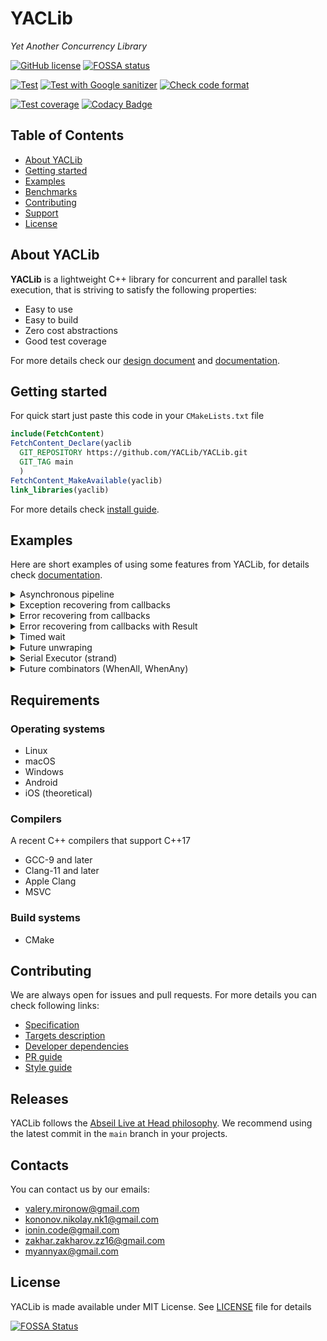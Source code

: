 # YACLib
_Yet Another Concurrency Library_

[![GitHub license](
https://img.shields.io/badge/license-MIT-blue.svg)](
https://raw.githubusercontent.com/YACLib/YACLib/main/LICENSE)
[![FOSSA status](
https://app.fossa.com/api/projects/git%2Bgithub.com%2FYACLib%2FYACLib.svg?type=shield)](
https://app.fossa.com/projects/git%2Bgithub.com%2FYACLib%2FYACLib)

[![Test](
https://github.com/YACLib/YACLib/actions/workflows/test.yml/badge.svg?branch=main)](
https://github.com/YACLib/YACLib/actions/workflows/test.yml)
[![Test with Google sanitizer](
https://github.com/YACLib/YACLib/actions/workflows/google_sanitizer.yml/badge.svg?branch=main)](
https://github.com/YACLib/YACLib/actions/workflows/google_sanitizer.yml)
[![Check code format](
https://github.com/YACLib/YACLib/actions/workflows/code_format.yml/badge.svg?branch=main)](
https://github.com/YACLib/YACLib/actions/workflows/code_format.yml)

[![Test coverage](
https://codecov.io/gh/YACLib/YACLib/branch/main/graph/badge.svg)](
https://codecov.io/gh/YACLib/YACLib)
[![Codacy Badge](
https://app.codacy.com/project/badge/Grade/4113686840a645a8950abdf1197611bd)](
https://www.codacy.com/gh/YACLib/YACLib/dashboard?utm_source=github.com&amp;utm_medium=referral&amp;utm_content=YACLib/YACLib&amp;utm_campaign=Badge_Grade)


## Table of Contents
* [About YACLib](#about)
* [Getting started](#quickstart)
* [Examples](#examples)
* [Benchmarks](TODO(MBkkt))
* [Contributing](#contrib)
* [Support](#support)
* [License](#license)



<a name="about"></a>

## About YACLib
**YACLib** is a lightweight C++ library for concurrent and parallel task execution, that is striving to satisfy the following properties:
* Easy to use
* Easy to build
* Zero cost abstractions
* Good test coverage

For more details check our [design document](doc/design.md) and [documentation](https://yaclib.github.io/YACLib).

<a name="quickstart"></a>

## Getting started
For quick start just paste this code in your `CMakeLists.txt` file
```cmake
include(FetchContent)
FetchContent_Declare(yaclib
  GIT_REPOSITORY https://github.com/YACLib/YACLib.git
  GIT_TAG main
  )
FetchContent_MakeAvailable(yaclib)
link_libraries(yaclib)
```
For more details check [install guide](doc/install.md).

<a name="examples"></a>

## Examples
Here are short examples of using some features from YACLib, for details check [documentation](https://yaclib.github.io/YACLib/examples.html).

<details><summary>Asynchronous pipeline</summary><p>

```C++
auto tp = yaclib::MakeThreadPool(/*threads=*/4);
yaclib::Run(tp, [] { return 42; })
  .Then([](int r) { return r * 2; })
  .Then([](int r) { return r + 1; })
  .Then([](int r) { return std::to_string(r); })
  .Subscribe([](std::string r) {
    std::cout << "Pipeline result: <"  << r << ">" << std::endl;
  });
};
```
</p></details>

<details><summary>Exception recovering from callbacks</summary><p>

```C++
auto tp = yaclib::MakeThreadPool(/*threads=*/4);
auto f = yaclib::Run(tp, [] { 
    return 1; 
  }).Then([](int y) { 
    throw std::runtime_error{""}; 
  }).Then([](int z) {
    return z * 2; // Will  not run
  }).Then([](std::exception_ptr) {
    return 15; 
  }); //  Recover from exception
int x = std::move(f).Get().Value(); // 15
```
</p></details>

<details><summary>Error recovering from callbacks</summary><p>

```C++
auto tp = yaclib::MakeThreadPool(/*threads=*/4);
auto f = yaclib::Run(tp, [] {
    if (random() % 2) {
      return std::make_error_code(1);
    }
    return 42;
  }).Then([](int y) {
    if (random() % 2) {
      return std::make_error_code(2);
    }
    return y + 15;
  }).Then([](int z) {  // Will not run if we have any error
    return z * 2;
  }).Then([](std::error_code ec) {  // Recover from error codes
    std::cout << ec.value() << std::endl;
    return 10; // some default value
  });
int x = std::move(f).Get().Value();
```
</p></details>

<details><summary>Error recovering from callbacks with Result </summary><p>

```C++
auto tp = yaclib::MakeThreadPool(/*threads=*/4);
auto f = yaclib::Run(tp, [] { 
    return 1; 
  }).Then([](int y) {
    if (random() % 2) {
      return std::make_error_code(1);
    }
    return 10;
  }).Then([](int z) {
    if (random() % 2) {
      throw std::runtime_error{""};
    }
    return z * 2;
  }).Then([](yaclib::util::Result<int> res) {
    return 15; 
  }); //  Recover from exception
int x = std::move(f).Get().Value(); // 15
```
</p></details>

<details><summary>Timed wait</summary><p>

```C++
auto tp = yaclib:MakeThreadPool(/*threads=*/4);

yaclib::Future<int> f1 = yaclib::Run(tp, [] { return 42; });
yaclib::Future<double> f2 = yaclib::Run(tp, [] { return 15.0; });

yaclib::WaitFor(10ms, f1, f2);

if (f1.Ready()) {
  Process(std::as_const(f1).Get());
  yaclib::util::Result<int> res1 = std::as_const(f1).Get();
  assert(f1.Valid());  // f1 valid here
}

if (f2.Ready()) {
  Process(std::move(f2).Get());
  assert(!f2.Valid());  // f2 invalid here
}
```
</p></details>

<details><summary>Future unwraping</summary><p>

Sometimes it is necessary to return from one async function the result of the other. It would be possible with the wait on this result. But this would cause to block thread while waiting for the task to complete.

This problem can be solved using future unwrapping: when an async function returns a Future object, instead of setting its result to the Future object, the inner Future will "replace" the outer Future. This means that the outer Future will complete when the inner Future finishes and will acquire the result of the inner Future.

```C++
auto tp_output = yaclib::MakeThreadPool(/*threads=*/1);
auto tp_compute = yaclib::MakeThreadPool(/*threads=CPU cores*/);

auto future = yaclib::Run(tp_output, [] {
  std::cout << "Outer task" <<   std::endl;
  return yaclib::Run(tp_compute, [] { return 42; });
}).Then(/*tp_compute*/ [](int result) {
  result *= 13;
  return yaclib::Run(tp_output, [result] { 
    return std::cout << "Result = " << result << std::endl; 
  });
});
```
</p></details>

<details><summary>Serial Executor (strand)</summary><p>

```C++
auto tp = MakeThreadPool(4);
// decorated thread pool by serializing tasks:
auto strand = MakeSerial(tp);

size_t counter = 0;

std::vector<std::thread> threads;

for (size_t i = 0; i < 5; ++i) {
  threads.emplace_back([&] {
  for (size_t j = 0; j < 1000; ++j) {
    strand->Execute([&] {
      ++counter; // no data race!
    });
  }
  });
}
```
</p></details>

<details><summary>Future combinators (WhenAll, WhenAny)</summary><p>


```C++
auto tp = yaclib::MakeThreadPool(4);
std::vector<yaclib::Future<int>> futs;

// Run sync computations in parallel
for (size_t i = 0; i < 5; ++i) {
  futs.push_back(yaclib::Run(tp, [i]() -> int {
    return i;
  }));
}

// Will be ready when all futures are ready
yaclib::Future<std::vector<int>> all = yaclib::WhenAll(futs.begin(), futs.size());
std::vector<int> ints = std::move(all).Get().Value();
```
</p></details>


<a name="req"></a>

## Requirements
### Operating systems

* Linux
* macOS
* Windows
* Android
* iOS (theoretical)

### Compilers
A recent C++ compilers that support C++17
* GCC-9 and later
* Clang-11 and later
* Apple Clang
* MSVC

### Build systems
* CMake

<a name="contrib"></a>

## Contributing
We are always open for issues and pull requests. For more details you can check following links:
* [Specification](https://yaclib.github.io/YACLib)
* [Targets description](doc/target.md)
* [Developer dependencies](doc/dependency.md)
* [PR guide](doc/pr_guide.md)
* [Style guide](doc/style_guide.md)

## Releases
YACLib follows the
[Abseil Live at Head philosophy](https://abseil.io/about/philosophy#upgrade-support).
We recommend using the latest commit in the `main` branch in your projects.

## Contacts
You can contact us by our emails:
* valery.mironow@gmail.com
* kononov.nikolay.nk1@gmail.com
* ionin.code@gmail.com
* zakhar.zakharov.zz16@gmail.com
* myannyax@gmail.com

## License
YACLib is made available under MIT License.
See [LICENSE](LICENSE) file for details

[![FOSSA Status](
https://app.fossa.com/api/projects/git%2Bgithub.com%2FYACLib%2FYACLib.svg?type=large)](
https://app.fossa.com/projects/git%2Bgithub.com%2FYACLib%2FYACLib?ref=badge_large)
